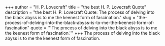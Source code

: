 +++
author = "H. P. Lovecraft"
title = "the best H. P. Lovecraft Quote"
description = "the best H. P. Lovecraft Quote: The process of delving into the black abyss is to me the keenest form of fascination."
slug = "the-process-of-delving-into-the-black-abyss-is-to-me-the-keenest-form-of-fascination"
quote = '''The process of delving into the black abyss is to me the keenest form of fascination.'''
+++
The process of delving into the black abyss is to me the keenest form of fascination.
